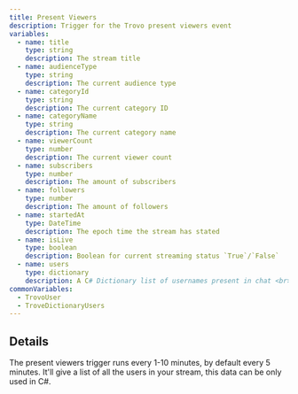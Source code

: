 ```yaml
---
title: Present Viewers
description: Trigger for the Trovo present viewers event
variables:
  - name: title
    type: string
    description: The stream title
  - name: audienceType
    type: string
    description: The current audience type
  - name: categoryId
    type: string
    description: The current category ID
  - name: categoryName
    type: string
    description: The current category name
  - name: viewerCount
    type: number
    description: The current viewer count
  - name: subscribers
    type: number
    description: The amount of subscribers
  - name: followers
    type: number
    description: The amount of followers
  - name: startedAt
    type: DateTime
    description: The epoch time the stream has stated
  - name: isLive
    type: boolean
    description: Boolean for current streaming status `True`/`False`
  - name: users
    type: dictionary
    description: A C# Dictionary list of usernames present in chat <br> Each user present will get [the following data](#users-dictionary)
commonVariables:
  - TrovoUser
  - TroveDictionaryUsers
---
```


## Details
The present viewers trigger runs every 1-10 minutes, by default every 5 minutes. It'll give a list of all the users in your stream, this data can be only used in C#.